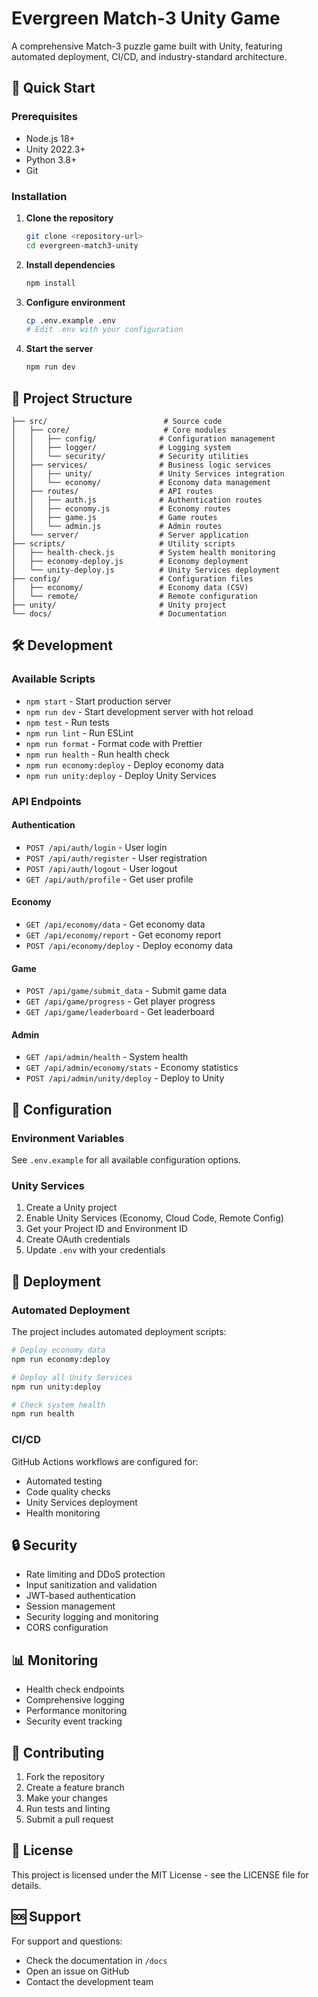 # Evergreen Match-3 Unity Game

A comprehensive Match-3 puzzle game built with Unity, featuring automated deployment, CI/CD, and industry-standard architecture.

## 🚀 Quick Start

### Prerequisites

- Node.js 18+ 
- Unity 2022.3+
- Python 3.8+
- Git

### Installation

1. **Clone the repository**
   ```bash
   git clone <repository-url>
   cd evergreen-match3-unity
   ```

2. **Install dependencies**
   ```bash
   npm install
   ```

3. **Configure environment**
   ```bash
   cp .env.example .env
   # Edit .env with your configuration
   ```

4. **Start the server**
   ```bash
   npm run dev
   ```

## 📁 Project Structure

```
├── src/                          # Source code
│   ├── core/                     # Core modules
│   │   ├── config/              # Configuration management
│   │   ├── logger/              # Logging system
│   │   └── security/            # Security utilities
│   ├── services/                # Business logic services
│   │   ├── unity/               # Unity Services integration
│   │   └── economy/             # Economy data management
│   ├── routes/                  # API routes
│   │   ├── auth.js              # Authentication routes
│   │   ├── economy.js           # Economy routes
│   │   ├── game.js              # Game routes
│   │   └── admin.js             # Admin routes
│   └── server/                  # Server application
├── scripts/                     # Utility scripts
│   ├── health-check.js          # System health monitoring
│   ├── economy-deploy.js        # Economy deployment
│   └── unity-deploy.js          # Unity Services deployment
├── config/                      # Configuration files
│   ├── economy/                 # Economy data (CSV)
│   └── remote/                  # Remote configuration
├── unity/                       # Unity project
└── docs/                        # Documentation
```

## 🛠️ Development

### Available Scripts

- `npm start` - Start production server
- `npm run dev` - Start development server with hot reload
- `npm test` - Run tests
- `npm run lint` - Run ESLint
- `npm run format` - Format code with Prettier
- `npm run health` - Run health check
- `npm run economy:deploy` - Deploy economy data
- `npm run unity:deploy` - Deploy Unity Services

### API Endpoints

#### Authentication
- `POST /api/auth/login` - User login
- `POST /api/auth/register` - User registration
- `POST /api/auth/logout` - User logout
- `GET /api/auth/profile` - Get user profile

#### Economy
- `GET /api/economy/data` - Get economy data
- `GET /api/economy/report` - Get economy report
- `POST /api/economy/deploy` - Deploy economy data

#### Game
- `POST /api/game/submit_data` - Submit game data
- `GET /api/game/progress` - Get player progress
- `GET /api/game/leaderboard` - Get leaderboard

#### Admin
- `GET /api/admin/health` - System health
- `GET /api/admin/economy/stats` - Economy statistics
- `POST /api/admin/unity/deploy` - Deploy to Unity

## 🔧 Configuration

### Environment Variables

See `.env.example` for all available configuration options.

### Unity Services

1. Create a Unity project
2. Enable Unity Services (Economy, Cloud Code, Remote Config)
3. Get your Project ID and Environment ID
4. Create OAuth credentials
5. Update `.env` with your credentials

## 🚀 Deployment

### Automated Deployment

The project includes automated deployment scripts:

```bash
# Deploy economy data
npm run economy:deploy

# Deploy all Unity Services
npm run unity:deploy

# Check system health
npm run health
```

### CI/CD

GitHub Actions workflows are configured for:
- Automated testing
- Code quality checks
- Unity Services deployment
- Health monitoring

## 🔒 Security

- Rate limiting and DDoS protection
- Input sanitization and validation
- JWT-based authentication
- Session management
- Security logging and monitoring
- CORS configuration

## 📊 Monitoring

- Health check endpoints
- Comprehensive logging
- Performance monitoring
- Security event tracking

## 🤝 Contributing

1. Fork the repository
2. Create a feature branch
3. Make your changes
4. Run tests and linting
5. Submit a pull request

## 📄 License

This project is licensed under the MIT License - see the LICENSE file for details.

## 🆘 Support

For support and questions:
- Check the documentation in `/docs`
- Open an issue on GitHub
- Contact the development team